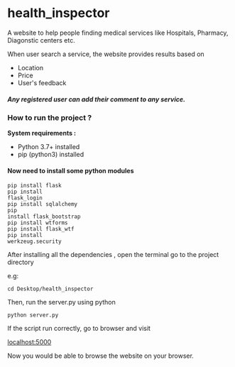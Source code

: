 # health_inspector
A website to help people finding medical services like Hospitals, Pharmacy, Diagonstic centers etc.

When user search a service, the website provides results based on 
<ul>
  <li>Location</li>
  <li>Price</li>
  <li>User's feedback</li>
</ul>

<h5> Any registered user can add their comment to any service.</h5>


<h3> How to run the project ? </h3>

<p><strong>System requirements :</strong></p>
<ul>
  <li>Python 3.7+ installed</li>
  <li>pip (python3) installed</li>
</ul>

<h4>Now need to install some python modules</h4>

<code>pip install flask</code><br>
<code>pip install flask_login</code><br>
<code>pip install sqlalchemy</code><br>
<code>pip install flask_bootstrap</code><br>
<code>pip install wtforms</code><br>
<code>pip install flask_wtf</code><br>
<code>pip install werkzeug.security</code><br>

<p>After installing all the dependencies , open the terminal go to the project directory</p>

<p>e.g:</p>

<code>cd Desktop/health_inspector</code>

<p>Then, run the server.py using python</p>

<code>python server.py</code>

<p>If the script run correctly, go to browser and visit </p>

<a href="localhost:5000">localhost:5000</a>

Now you would be able to browse the website on your browser.
